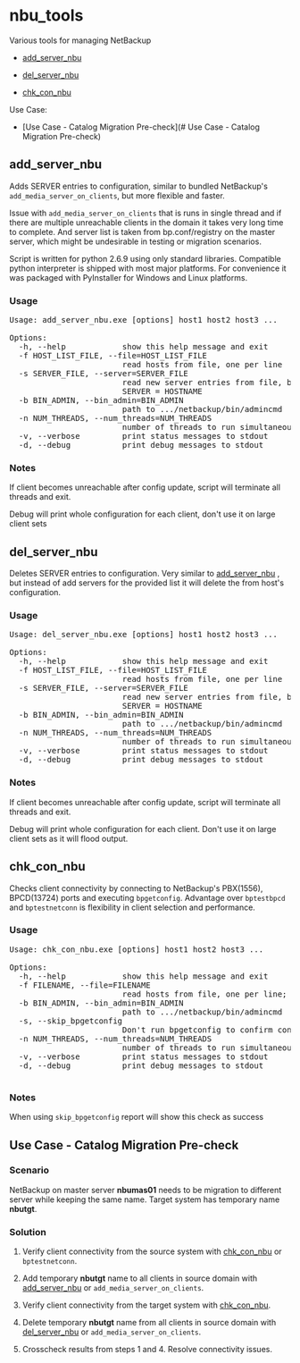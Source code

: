 # nbu_tools
Various tools for managing NetBackup

- [add_server_nbu](#add_server_nbu)

- [del_server_nbu](#del_server_nbu)

- [chk_con_nbu](#chk_con_nbu)

Use Case:
- [Use Case - Catalog Migration Pre-check](# Use Case - Catalog Migration Pre-check)

## add_server_nbu

<p>Adds SERVER entries to configuration, similar to bundled NetBackup's 
<code>add_media_server_on_clients</code>, but more flexible and faster.</p>
<p> Issue with <code>add_media_server_on_clients</code> that is runs in single thread and if there are 
multiple unreachable clients in the domain it takes very long time to complete. And server 
list is taken from bp.conf/registry on the master server, which might be undesirable in testing
or migration scenarios. </p>

Script is written for python 2.6.9 using only standard libraries. Compatible python interpreter 
is shipped with most major platforms. For convenience it was packaged with PyInstaller for 
Windows and Linux platforms.

### Usage
<pre>
Usage: add_server_nbu.exe [options] host1 host2 host3 ...

Options:
  -h, --help            show this help message and exit
  -f HOST_LIST_FILE, --file=HOST_LIST_FILE
                        read hosts from file, one per line
  -s SERVER_FILE, --server=SERVER_FILE
                        read new server entries from file, bp.conf syntax
                        SERVER = HOSTNAME
  -b BIN_ADMIN, --bin_admin=BIN_ADMIN
                        path to .../netbackup/bin/admincmd
  -n NUM_THREADS, --num_threads=NUM_THREADS
                        number of threads to run simultaneously
  -v, --verbose         print status messages to stdout
  -d, --debug           print debug messages to stdout
</pre>

### Notes
 
<p>If client becomes unreachable after config update, script will terminate all threads and exit.</p>
<p>Debug will print whole configuration for each client, don't use it on large client sets</p>

## del_server_nbu
Deletes SERVER entries to configuration. Very similar to [add_server_nbu](#add_server_nbu)
, but instead of add servers for the provided list it will delete the from host's configuration.



### Usage
<pre>
Usage: del_server_nbu.exe [options] host1 host2 host3 ...

Options:
  -h, --help            show this help message and exit
  -f HOST_LIST_FILE, --file=HOST_LIST_FILE
                        read hosts from file, one per line
  -s SERVER_FILE, --server=SERVER_FILE
                        read new server entries from file, bp.conf syntax
                        SERVER = HOSTNAME
  -b BIN_ADMIN, --bin_admin=BIN_ADMIN
                        path to .../netbackup/bin/admincmd
  -n NUM_THREADS, --num_threads=NUM_THREADS
                        number of threads to run simultaneously
  -v, --verbose         print status messages to stdout
  -d, --debug           print debug messages to stdout
</pre>

### Notes
 
<p>If client becomes unreachable after config update, script will terminate all threads and exit.</p>
<p>Debug will print whole configuration for each client. Don't use it on large client sets
as it will flood output.</p>

## chk_con_nbu

<p>Checks client connectivity by connecting to NetBackup's PBX(1556), BPCD(13724) ports and 
executing <code>bpgetconfig</code>. Advantage over <code>bptestbpcd</code> and 
<code>bptestnetconn</code> is flexibility in client selection and performance. 

### Usage
<pre>
Usage: chk_con_nbu.exe [options] host1 host2 host3 ...

Options:
  -h, --help            show this help message and exit
  -f FILENAME, --file=FILENAME
                        read hosts from file, one per line;
  -b BIN_ADMIN, --bin_admin=BIN_ADMIN
                        path to .../netbackup/bin/admincmd
  -s, --skip_bpgetconfig
                        Don't run bpgetconfig to confirm connection
  -n NUM_THREADS, --num_threads=NUM_THREADS
                        number of threads to run simultaneously
  -v, --verbose         print status messages to stdout
  -d, --debug           print debug messages to stdout
 </pre>
 
 ### Notes
 
<p>When using <code>skip_bpgetconfig</code> report will show this check as success</p>


## Use Case - Catalog Migration Pre-check
### Scenario

NetBackup on master server **nbumas01** needs to be migration to different server while keeping the 
same name. Target system has temporary name **nbutgt**.
  
### Solution


1. Verify client connectivity from the source system with [chk_con_nbu](#chk_con_nbu) or 
<code>bptestnetconn</code>.

2.  Add temporary **nbutgt** name to all clients in source domain with [add_server_nbu](#add_server_nbu) 
or <code>add_media_server_on_clients</code>.

3. Verify client connectivity from the target system with [chk_con_nbu](#chk_con_nbu).

4. Delete temporary **nbutgt** name from all clients in source domain with [del_server_nbu](#del_server_nbu) 
or <code>add_media_server_on_clients</code>.

5. Crosscheck results from steps 1 and 4. Resolve connectivity issues.
